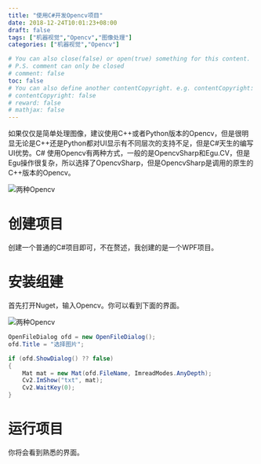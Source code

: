 ```yaml
---
title: "使用C#开发Opencv项目"
date: 2018-12-24T10:01:23+08:00
draft: false
tags: ["机器视觉","Opencv","图像处理"]
categories: ["机器视觉","Opencv"]

# You can also close(false) or open(true) something for this content.
# P.S. comment can only be closed
# comment: false
toc: false
# You can also define another contentCopyright. e.g. contentCopyright: "This is another copyright."
# contentCopyright: false
# reward: false
# mathjax: false
---
```


如果仅仅是简单处理图像，建议使用C++或者Python版本的Opencv，但是很明显无论是C++还是Python都对UI显示有不同层次的支持不足，但是C#天生的编写UI优势。C# 使用Opencv有两种方式，一般的是OpencvSharp和Egu.CV，但是Egu操作很复杂，所以选择了OpencvSharp，但是OpencvSharp是调用的原生的C++版本的Opencv。

![两种Opencv](https://oss.lucoder.com/uploads/2018/12/24/20181224100123.png)
# 创建项目

创建一个普通的C#项目即可，不在赘述，我创建的是一个WPF项目。

# 安装组建

首先打开Nuget，输入Opencv。你可以看到下面的界面。

![两种Opencv](https://oss.lucoder.com/uploads/2018/12/24/20181224100123.png)


```cs
OpenFileDialog ofd = new OpenFileDialog();
ofd.Title = "选择图片";

if (ofd.ShowDialog() ?? false)
{
    Mat mat = new Mat(ofd.FileName, ImreadModes.AnyDepth);
    Cv2.ImShow("txt", mat);
    Cv2.WaitKey(0);
}
```

# 运行项目

你将会看到熟悉的界面。
